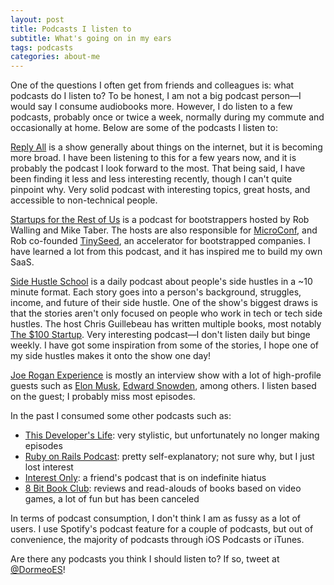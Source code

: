 ```yaml
---
layout: post
title: Podcasts I listen to
subtitle: What's going on in my ears
tags: podcasts
categories: about-me
---
```


One of the questions I often get from friends and colleagues is: what podcasts do I listen to? To be honest, I am not a big podcast person—I would say I consume audiobooks more. However, I do listen to a few podcasts, probably once or twice a week, normally during my commute and occasionally at home. Below are some of the podcasts I listen to:

[Reply All](https://gimletmedia.com/shows/reply-all) is a show generally about things on the internet, but it is becoming more broad. I have been listening to this for a few years now, and it is probably the podcast I look forward to the most. That being said, I have been finding it less and less interesting recently, though I can't quite pinpoint why. Very solid podcast with interesting topics, great hosts, and accessible to non-technical people.

[Startups for the Rest of Us](https://www.startupsfortherestofus.com/) is a podcast for bootstrappers hosted by Rob Walling and Mike Taber. The hosts are also responsible for [MicroConf](http://www.microconf.com/), and Rob co-founded [TinySeed](https://tinyseed.com/), an accelerator for bootstrapped companies. I have learned a lot from this podcast, and it has inspired me to build my own SaaS.

[Side Hustle School](https://sidehustleschool.com/) is a daily podcast about people's side hustles in a ~10 minute format. Each story goes into a person's background, struggles, income, and future of their side hustle. One of the show's biggest draws is that the stories aren't only focused on people who work in tech or tech side hustles. The host Chris Guillebeau has written multiple books, most notably [The $100 Startup](https://100startup.com/). Very interesting podcast—I don't listen daily but binge weekly. I have got some inspiration from some of the stories, I hope one of my side hustles makes it onto the show one day!

[Joe Rogan Experience](http://podcasts.joerogan.net/) is mostly an interview show with a lot of high-profile guests such as [Elon Musk](https://www.youtube.com/watch?v=ycPr5-27vSI), [Edward Snowden](https://www.youtube.com/watch?v=efs3QRr8LWw), among others. I listen based on the guest; I probably miss most episodes.

In the past I consumed some other podcasts such as:
- [This Developer's Life](http://thisdeveloperslife.com/): very stylistic, but unfortunately no longer making episodes
- [Ruby on Rails Podcast](https://5by5.tv/rubyonrails): pretty self-explanatory; not sure why, but I just lost interest
- [Interest Only](https://player.fm/series/interest-only): a friend's podcast that is on indefinite hiatus
- [8 Bit Book Club](https://headgum.com/8-bit-book-club): reviews and read-alouds of books based on video games, a lot of fun but has been canceled

In terms of podcast consumption, I don't think I am as fussy as a lot of users. I use Spotify's podcast feature for a couple of podcasts, but out of convenience, the majority of podcasts through iOS Podcasts or iTunes.

Are there any podcasts you think I should listen to? If so, tweet at [@DormeoES](https://twitter.com/DormeoES)!